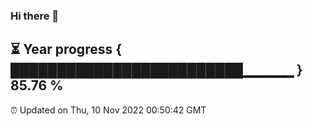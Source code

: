 ### Hi there 👋
⏳ Year progress { █████████████████████████▁▁▁▁▁ } 85.76 %
---
⏰ Updated on Thu, 10 Nov 2022 00:50:42 GMT

